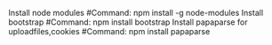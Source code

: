 Install node modules #Command: npm install -g node-modules
Install bootstrap #Command: npm install bootstrap
Install papaparse for uploadfiles,cookies #Command: npm install papaparse

